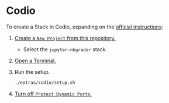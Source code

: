 # Codio

To create a Stack in Codio, expanding on the [official instructions](https://docs.codio.com/develop/develop/stacks/create-stack.html):

1. [Create a `New Project` from this repository.](https://docs.codio.com/common/develop/ide/editing/git.html#manually-import-a-git-repo-into-codio)
   - Select the `jupyter-nbgrader` stack.
1. [Open a Terminal.](https://docs.codio.com/common/develop/ide/boxes/terminal.html)
1. Run the setup.

   ```sh
   ./extras/codio/setup.sh
   ```

1. [Turn off `Protect Dynamic Ports`.](https://docs.codio.com/develop/develop/projects/project-settings.html)
